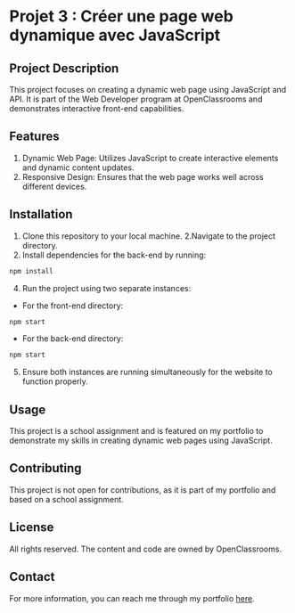 # Projet 3 : Créer une page web dynamique avec JavaScript
## Project Description
This project focuses on creating a dynamic web page using JavaScript and API. It is part of the Web Developer program at OpenClassrooms and demonstrates interactive front-end capabilities.

## Features
1. Dynamic Web Page: Utilizes JavaScript to create interactive elements and dynamic content updates.
2. Responsive Design: Ensures that the web page works well across different devices.

## Installation
1. Clone this repository to your local machine.
2.Navigate to the project directory.
3. Install dependencies for the back-end by running:
```bash
npm install
```
4. Run the project using two separate instances:

* For the front-end directory:
```bash
npm start
```
* For the back-end directory:
```bash
npm start
```
5. Ensure both instances are running simultaneously for the website to function properly.

## Usage
This project is a school assignment and is featured on my portfolio to demonstrate my skills in creating dynamic web pages using JavaScript.

## Contributing
This project is not open for contributions, as it is part of my portfolio and based on a school assignment.

## License
All rights reserved. The content and code are owned by OpenClassrooms.

## Contact
For more information, you can reach me through my portfolio [here](https://roxane-myportefolio.netlify.app/).
